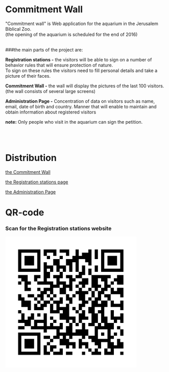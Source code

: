 # Commitment Wall

"Commitment wall" is Web application for the aquarium in the Jerusalem Biblical Zoo. <br/>
(the opening of the aquarium is scheduled for the end of 2016)
<br/><br/>

###the main parts of the project are:

<b>Registration stations -</b> the visitors will be able to sign on a number of behavior rules that will ensure protection of nature.
<br/>To sign on these rules the visitors need to fill personal details and take a picture of their faces.

<b>Commitment Wall -</b> the wall will display the pictures of the last 100 visitors.
<br/>(the wall consists of several large screens)

<b>Administration Page -</b> Concentration of data on visitors such as name, email, date of birth and country. Manner that will enable to maintain and obtain information about registered visitors


<b>note:</b> Only people who visit in the aquarium can sign the petition.


<br/><br/>
# Distribution 

[the Commitment Wall](http://matansh.myweb.jce.ac.il/theWall/templates/)

[the Registration stations page](http://matansh.myweb.jce.ac.il/CommitmentWall/templates/)

[the Administration Page](http://matansh.myweb.jce.ac.il/Administration/templates/)


# QR-code

### Scan for the Registration stations website

![](https://github.com/matan-sh/commitment-wall/blob/master/QR-Code%20CommitmentWall.jpg)


